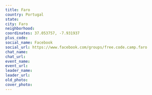 ```yaml
---
title: Faro
country: Portugal
state: 
city: Faro
neighborhood: 
coordinates: 37.053757, -7.931937
plus_code:
social_name: Facebook
social_url: https://www.facebook.com/groups/free.code.camp.faro
chat_name:
chat_url:
event_name:
event_url:
leader_name:
leader_url:
old_photo: 
cover_photo:
---
```

